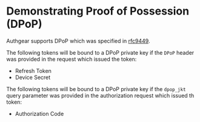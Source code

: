 # Demonstrating Proof of Possession (DPoP)

Authgear supports DPoP which was specified in [rfc9449](https://datatracker.ietf.org/doc/html/rfc9449).

The following tokens will be bound to a DPoP private key if the `DPoP` header was provided in the request which issued the token:

- Refresh Token
- Device Secret

The following tokens will be bound to a DPoP private key if the `dpop_jkt` query parameter was provided in the authorization request which issued th token:

- Authorization Code
